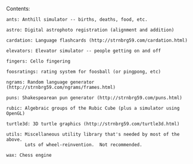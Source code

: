 Contents:

    ants: Anthill simulator -- births, deaths, food, etc.

    astro: Digital astrophoto registration (alignment and addition)

    cardation: Language flashcards (http://strnbrg59.com/cardation.html)

    elevators: Elevator simulator -- people getting on and off

    fingers: Cello fingering

    foosratings: rating system for foosball (or pingpong, etc)

    ngrams: Random language generator (http://strnbrg59.com/ngrams/frames.html)

    puns: Shakespearean pun generator (http://strnbrg59.com/puns.html)

    rubic: Algebraic groups of the Rubic Cube (plus a simulator using OpenGL)

    turtle3d: 3D turtle graphics (http://strnbrg59.com/turtle3d.html)

    utils: Miscellaneous utility library that's needed by most of the above.
           Lots of wheel-reinvention.  Not recommended.

    wax: Chess engine
